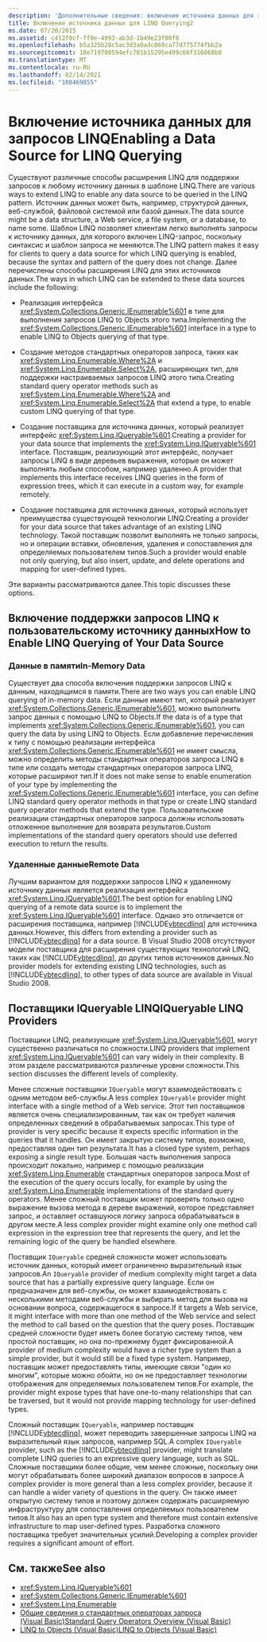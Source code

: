 ```yaml
---
description: 'Дополнительные сведения: включение источника данных для запросов LINQ'
title: Включение источника данных для LINQ Querying2
ms.date: 07/20/2015
ms.assetid: c412f0cf-ff0e-4993-ab3d-1b49e23f00f8
ms.openlocfilehash: b5a325b28c5ac3d3a0adc869ca77d775774fbb2a
ms.sourcegitcommit: 10e719780594efc781b15295e499c66f316068b8
ms.translationtype: MT
ms.contentlocale: ru-RU
ms.lasthandoff: 02/14/2021
ms.locfileid: "100469855"
---
```

# <a name="enabling-a-data-source-for-linq-querying"></a><span data-ttu-id="2fd85-103">Включение источника данных для запросов LINQ</span><span class="sxs-lookup"><span data-stu-id="2fd85-103">Enabling a Data Source for LINQ Querying</span></span>

<span data-ttu-id="2fd85-104">Существуют различные способы расширения LINQ для поддержки запросов к любому источнику данных в шаблоне LINQ.</span><span class="sxs-lookup"><span data-stu-id="2fd85-104">There are various ways to extend LINQ to enable any data source to be queried in the LINQ pattern.</span></span> <span data-ttu-id="2fd85-105">Источник данных может быть, например, структурой данных, веб-службой, файловой системой или базой данных.</span><span class="sxs-lookup"><span data-stu-id="2fd85-105">The data source might be a data structure, a Web service, a file system, or a database, to name some.</span></span> <span data-ttu-id="2fd85-106">Шаблон LINQ позволяет клиентам легко выполнять запросы к источнику данных, для которого включен LINQ-запрос, поскольку синтаксис и шаблон запроса не меняются.</span><span class="sxs-lookup"><span data-stu-id="2fd85-106">The LINQ pattern makes it easy for clients to query a data source for which LINQ querying is enabled, because the syntax and pattern of the query does not change.</span></span> <span data-ttu-id="2fd85-107">Далее перечислены способы расширения LINQ для этих источников данных.</span><span class="sxs-lookup"><span data-stu-id="2fd85-107">The ways in which LINQ can be extended to these data sources include the following:</span></span>

- <span data-ttu-id="2fd85-108">Реализация интерфейса <xref:System.Collections.Generic.IEnumerable%601> в типе для выполнения запросов LINQ to Objects этого типа.</span><span class="sxs-lookup"><span data-stu-id="2fd85-108">Implementing the <xref:System.Collections.Generic.IEnumerable%601> interface in a type to enable LINQ to Objects querying of that type.</span></span>

- <span data-ttu-id="2fd85-109">Создание методов стандартных операторов запроса, таких как <xref:System.Linq.Enumerable.Where%2A> и <xref:System.Linq.Enumerable.Select%2A>, расширяющих тип, для поддержки настраиваемых запросов LINQ этого типа.</span><span class="sxs-lookup"><span data-stu-id="2fd85-109">Creating standard query operator methods such as <xref:System.Linq.Enumerable.Where%2A> and <xref:System.Linq.Enumerable.Select%2A> that extend a type, to enable custom LINQ querying of that type.</span></span>

- <span data-ttu-id="2fd85-110">Создание поставщика для источника данных, который реализует интерфейс <xref:System.Linq.IQueryable%601>.</span><span class="sxs-lookup"><span data-stu-id="2fd85-110">Creating a provider for your data source that implements the <xref:System.Linq.IQueryable%601> interface.</span></span> <span data-ttu-id="2fd85-111">Поставщик, реализующий этот интерфейс, получает запросы LINQ в виде деревьев выражения, которые он может выполнять любым способом, например удаленно.</span><span class="sxs-lookup"><span data-stu-id="2fd85-111">A provider that implements this interface receives LINQ queries in the form of expression trees, which it can execute in a custom way, for example remotely.</span></span>

- <span data-ttu-id="2fd85-112">Создание поставщика для источника данных, который использует преимущества существующей технологии LINQ.</span><span class="sxs-lookup"><span data-stu-id="2fd85-112">Creating a provider for your data source that takes advantage of an existing LINQ technology.</span></span> <span data-ttu-id="2fd85-113">Такой поставщик позволит выполнять не только запросы, но и операции вставки, обновления, удаления и сопоставления для определяемых пользователем типов.</span><span class="sxs-lookup"><span data-stu-id="2fd85-113">Such a provider would enable not only querying, but also insert, update, and delete operations and mapping for user-defined types.</span></span>

<span data-ttu-id="2fd85-114">Эти варианты рассматриваются далее.</span><span class="sxs-lookup"><span data-stu-id="2fd85-114">This topic discusses these options.</span></span>

## <a name="how-to-enable-linq-querying-of-your-data-source"></a><span data-ttu-id="2fd85-115">Включение поддержки запросов LINQ к пользовательскому источнику данных</span><span class="sxs-lookup"><span data-stu-id="2fd85-115">How to Enable LINQ Querying of Your Data Source</span></span>

### <a name="in-memory-data"></a><span data-ttu-id="2fd85-116">Данные в памяти</span><span class="sxs-lookup"><span data-stu-id="2fd85-116">In-Memory Data</span></span>

 <span data-ttu-id="2fd85-117">Существует два способа включения поддержки запросов LINQ к данным, находящимся в памяти.</span><span class="sxs-lookup"><span data-stu-id="2fd85-117">There are two ways you can enable LINQ querying of in-memory data.</span></span> <span data-ttu-id="2fd85-118">Если данные имеют тип, который реализует <xref:System.Collections.Generic.IEnumerable%601>, можно выполнить запрос данных с помощью LINQ to Objects.</span><span class="sxs-lookup"><span data-stu-id="2fd85-118">If the data is of a type that implements <xref:System.Collections.Generic.IEnumerable%601>, you can query the data by using LINQ to Objects.</span></span> <span data-ttu-id="2fd85-119">Если добавление перечисления к типу с помощью реализации интерфейса <xref:System.Collections.Generic.IEnumerable%601> не имеет смысла, можно определить методы стандартных операторов запроса LINQ в типе или создать методы стандартных операторов запроса LINQ, которые расширяют тип.</span><span class="sxs-lookup"><span data-stu-id="2fd85-119">If it does not make sense to enable enumeration of your type by implementing the <xref:System.Collections.Generic.IEnumerable%601> interface, you can define LINQ standard query operator methods in that type or create LINQ standard query operator methods that extend the type.</span></span> <span data-ttu-id="2fd85-120">Пользовательские реализации стандартных операторов запроса должны использовать отложенное выполнение для возврата результатов.</span><span class="sxs-lookup"><span data-stu-id="2fd85-120">Custom implementations of the standard query operators should use deferred execution to return the results.</span></span>

### <a name="remote-data"></a><span data-ttu-id="2fd85-121">Удаленные данные</span><span class="sxs-lookup"><span data-stu-id="2fd85-121">Remote Data</span></span>

 <span data-ttu-id="2fd85-122">Лучшим вариантом для поддержки запросов LINQ к удаленному источнику данных является реализация интерфейса <xref:System.Linq.IQueryable%601>.</span><span class="sxs-lookup"><span data-stu-id="2fd85-122">The best option for enabling LINQ querying of a remote data source is to implement the <xref:System.Linq.IQueryable%601> interface.</span></span> <span data-ttu-id="2fd85-123">Однако это отличается от расширения поставщика, например [!INCLUDE[vbtecdlinq](~/includes/vbtecdlinq-md.md)] для источника данных.</span><span class="sxs-lookup"><span data-stu-id="2fd85-123">However, this differs from extending a provider such as [!INCLUDE[vbtecdlinq](~/includes/vbtecdlinq-md.md)] for a data source.</span></span> <span data-ttu-id="2fd85-124">В Visual Studio 2008 отсутствуют модели поставщика для расширения существующих технологий LINQ, таких как [!INCLUDE[vbtecdlinq](~/includes/vbtecdlinq-md.md)], до других типов источников данных.</span><span class="sxs-lookup"><span data-stu-id="2fd85-124">No provider models for extending existing LINQ technologies, such as [!INCLUDE[vbtecdlinq](~/includes/vbtecdlinq-md.md)], to other types of data source are available in Visual Studio 2008.</span></span>

## <a name="iqueryable-linq-providers"></a><span data-ttu-id="2fd85-125">Поставщики IQueryable LINQ</span><span class="sxs-lookup"><span data-stu-id="2fd85-125">IQueryable LINQ Providers</span></span>

 <span data-ttu-id="2fd85-126">Поставщики LINQ, реализующие <xref:System.Linq.IQueryable%601>, могут существенно различаться по сложности.</span><span class="sxs-lookup"><span data-stu-id="2fd85-126">LINQ providers that implement <xref:System.Linq.IQueryable%601> can vary widely in their complexity.</span></span> <span data-ttu-id="2fd85-127">В этом разделе рассматриваются различные уровни сложности.</span><span class="sxs-lookup"><span data-stu-id="2fd85-127">This section discusses the different levels of complexity.</span></span>

 <span data-ttu-id="2fd85-128">Менее сложные поставщики `IQueryable` могут взаимодействовать с одним методом веб-службы.</span><span class="sxs-lookup"><span data-stu-id="2fd85-128">A less complex `IQueryable` provider might interface with a single method of a Web service.</span></span> <span data-ttu-id="2fd85-129">Этот тип поставщиков является очень специализированным, так как он требует наличия определенных сведений в обрабатываемых запросах.</span><span class="sxs-lookup"><span data-stu-id="2fd85-129">This type of provider is very specific because it expects specific information in the queries that it handles.</span></span> <span data-ttu-id="2fd85-130">Он имеет закрытую систему типов, возможно, предоставляя один тип результата.</span><span class="sxs-lookup"><span data-stu-id="2fd85-130">It has a closed type system, perhaps exposing a single result type.</span></span> <span data-ttu-id="2fd85-131">Большая часть выполнения запроса происходит локально, например с помощью реализации <xref:System.Linq.Enumerable> стандартных операторов запроса.</span><span class="sxs-lookup"><span data-stu-id="2fd85-131">Most of the execution of the query occurs locally, for example by using the <xref:System.Linq.Enumerable> implementations of the standard query operators.</span></span> <span data-ttu-id="2fd85-132">Менее сложный поставщик может проверять только одно выражение вызова метода в дереве выражений, которое представляет запрос, и оставляет оставшуюся логику запроса обрабатываться в другом месте.</span><span class="sxs-lookup"><span data-stu-id="2fd85-132">A less complex provider might examine only one method call expression in the expression tree that represents the query, and let the remaining logic of the query be handled elsewhere.</span></span>

 <span data-ttu-id="2fd85-133">Поставщик `IQueryable` средней сложности может использовать источник данных, который имеет ограниченно выразительный язык запросов.</span><span class="sxs-lookup"><span data-stu-id="2fd85-133">An `IQueryable` provider of medium complexity might target a data source that has a partially expressive query language.</span></span> <span data-ttu-id="2fd85-134">Если он предназначен для веб-службы, он может взаимодействовать с несколькими методами веб-службы и выбирать метод для вызова на основании вопроса, содержащегося в запросе.</span><span class="sxs-lookup"><span data-stu-id="2fd85-134">If it targets a Web service, it might interface with more than one method of the Web service and select the method to call based on the question that the query poses.</span></span> <span data-ttu-id="2fd85-135">Поставщик средней сложности будет иметь более богатую систему типов, чем простой поставщик, но она по-прежнему будет фиксированной.</span><span class="sxs-lookup"><span data-stu-id="2fd85-135">A provider of medium complexity would have a richer type system than a simple provider, but it would still be a fixed type system.</span></span> <span data-ttu-id="2fd85-136">Например, поставщик может предоставлять типы, имеющие связи "один ко многим", которые можно обойти, но он не предоставляет технологии отображения для определяемых пользователем типов.</span><span class="sxs-lookup"><span data-stu-id="2fd85-136">For example, the provider might expose types that have one-to-many relationships that can be traversed, but it would not provide mapping technology for user-defined types.</span></span>

 <span data-ttu-id="2fd85-137">Сложный поставщик `IQueryable`, например поставщик [!INCLUDE[vbtecdlinq](~/includes/vbtecdlinq-md.md)], может переводить завершенные запросы LINQ на выразительный язык запросов, например SQL.</span><span class="sxs-lookup"><span data-stu-id="2fd85-137">A complex `IQueryable` provider, such as the [!INCLUDE[vbtecdlinq](~/includes/vbtecdlinq-md.md)] provider, might translate complete LINQ queries to an expressive query language, such as SQL.</span></span> <span data-ttu-id="2fd85-138">Сложные поставщики более общие, чем менее сложные, поскольку они могут обрабатывать более широкий диапазон вопросов в запросе.</span><span class="sxs-lookup"><span data-stu-id="2fd85-138">A complex provider is more general than a less complex provider, because it can handle a wider variety of questions in the query.</span></span> <span data-ttu-id="2fd85-139">Он также имеет открытую систему типов и поэтому должен содержать расширяемую инфраструктуру для сопоставления определяемых пользователем типов.</span><span class="sxs-lookup"><span data-stu-id="2fd85-139">It also has an open type system and therefore must contain extensive infrastructure to map user-defined types.</span></span> <span data-ttu-id="2fd85-140">Разработка сложного поставщика требует значительных усилий.</span><span class="sxs-lookup"><span data-stu-id="2fd85-140">Developing a complex provider requires a significant amount of effort.</span></span>

## <a name="see-also"></a><span data-ttu-id="2fd85-141">См. также</span><span class="sxs-lookup"><span data-stu-id="2fd85-141">See also</span></span>

- <xref:System.Linq.IQueryable%601>
- <xref:System.Collections.Generic.IEnumerable%601>
- <xref:System.Linq.Enumerable>
- [<span data-ttu-id="2fd85-142">Общие сведения о стандартных операторах запроса (Visual Basic)</span><span class="sxs-lookup"><span data-stu-id="2fd85-142">Standard Query Operators Overview (Visual Basic)</span></span>](standard-query-operators-overview.md)
- [<span data-ttu-id="2fd85-143">LINQ to Objects (Visual Basic)</span><span class="sxs-lookup"><span data-stu-id="2fd85-143">LINQ to Objects (Visual Basic)</span></span>](linq-to-objects.md)
